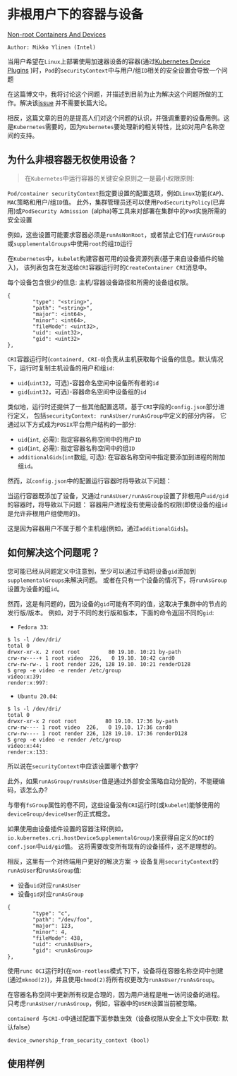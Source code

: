 # 非根用户下的容器与设备

[Non-root Containers And Devices](https://kubernetes.io/blog/2021/11/09/non-root-containers-and-devices/)

`Author: Mikko Ylinen (Intel)`

当用户希望在`Linux`上部署使用加速器设备的容器(通过[Kubernetes Device Plugins](https://kubernetes.io/docs/concepts/extend-kubernetes/compute-storage-net/device-plugins/) )时，`Pod`的`securityContext`中与用户/组`ID`相关的安全设置会导致一个问题

在这篇博文中，我将讨论这个问题，并描述到目前为止为解决这个问题所做的工作。解决该[issue](https://github.com/kubernetes/kubernetes/issues/92211) 并不需要长篇大论。

相反，这篇文章的目的是提高人们对这个问题的认识，并强调重要的设备用例。这是`Kubernetes`需要的，因为`Kubernetes`要处理新的相关特性，比如对用户名称空间的支持。

## 为什么非根容器无权使用设备？

> 在`Kubernetes`中运行容器的关键安全原则之一是最小权限原则:

`Pod/container securityContext`指定要设置的配置选项，例如`Linux`功能(`CAP`)、`MAC`策略和用户/组`ID`值。
此外，集群管理员还可以使用`PodSecurityPolicy`(已弃用)或`PodSecurity Admission `(alpha)等工具来对部署在集群中的`Pod`实施所需的安全设置

例如，这些设置可能要求容器必须是`runAsNonRoot`，或者禁止它们在`runAsGroup`或`supplementalGroups`中使用`root`的组`ID`运行

在`Kubernetes`中，`kubelet`构建容器可用的设备资源列表(基于来自设备插件的输入)，
该列表包含在发送给`CRI`容器运行时的`CreateContainer CRI`消息中。

每个设备包含很少的信息: 主机/容器设备路径和所需的设备组权限。

```
{
        "type": "<string>",
        "path": "<string>",
        "major": <int64>,
        "minor": <int64>,
        "fileMode": <uint32>,
        "uid": <uint32>,
        "gid": <uint32>
},
```

`CRI`容器运行时(`containerd, CRI-O`)负责从主机获取每个设备的信息。默认情况下，运行时复制主机设备的用户和组`id`:

- `uid`(`uint32`，可选)-容器命名空间中设备所有者的`id`
- `gid`(`uint32`，可选)-容器命名空间中设备组的`id`

类似地，运行时还提供了一些其他配置选项。基于`CRI`字段的`config.json`部分进行定义，
包括`securityContext: runAsUser/runAsGroup`中定义的部分内容，
它通过以下方式成为`POSIX`平台用户结构的一部分:

- `uid`(`int`, 必需): 指定容器名称空间中的用户`ID`
- `gid`(`int`, 必需): 指定容器名称空间中的组`ID`
- `additionalGids`(`int`数组, 可选): 在容器名称空间中指定要添加到进程的附加组`id`。

然而，以`config.json`中的配置运行容器时将导致以下问题：

当运行容器既添加了设备，又通过`runAsUser/runAsGroup`设置了非根用户`uid/gid`的容器时，将导致以下问题：
容器用户进程没有使用设备的权限(即使设备的组`id`是允许非根用户组使用的)。

这是因为容器用户不属于那个主机组(例如，通过`additionalGids`)。

## 如何解决这个问题呢？

您可能已经从问题定义中注意到，至少可以通过手动将设备`gid`添加到`supplementalGroups`来解决问题。
或者在只有一个设备的情况下，将`runAsGroup`设置为设备的组`id`。

然而，这是有问题的，因为设备的`gid`可能有不同的值，这取决于集群中的节点的发行版/版本。
例如，对于不同的发行版和版本，下面的命令返回不同的`gid`:

- `Fedora 33`:

```shell
$ ls -l /dev/dri/
total 0
drwxr-xr-x. 2 root root         80 19.10. 10:21 by-path
crw-rw----+ 1 root video  226,   0 19.10. 10:42 card0
crw-rw-rw-. 1 root render 226, 128 19.10. 10:21 renderD128
$ grep -e video -e render /etc/group
video:x:39:
render:x:997:
```

- `Ubuntu 20.04`:

```shell
$ ls -l /dev/dri/
total 0
drwxr-xr-x 2 root root         80 19.10. 17:36 by-path
crw-rw---- 1 root video  226,   0 19.10. 17:36 card0
crw-rw---- 1 root render 226, 128 19.10. 17:36 renderD128
$ grep -e video -e render /etc/group
video:x:44:
render:x:133:
```

所以说在`securityContext`中应该设置哪个数字? 

此外，如果`runAsGroup/runAsUser`值是通过外部安全策略自动分配的，不能硬编码，该怎么办?

与带有`fsGroup`属性的卷不同，这些设备没有`CRI`运行时(或`kubelet`)能够使用的`deviceGroup/deviceUser`的正式概念。

如果使用由设备插件设置的容器注释(例如，`io.kubernetes.cri.hostDeviceSupplementalGroup/`)来获得自定义的`OCI`的`conf.json`中`uid/gid`值。
这将需要改变所有现有的设备插件，这不是理想的。

相反，这里有一个对终端用户更好的解决方案 -> 设备复用`securityContext`的`runAsUser`和`runAsGroup`值:

- 设备`uid`对应`runAsUser`
- 设备`gid`对应`runAsGroup`

```
{
        "type": "c",
        "path": "/dev/foo",
        "major": 123,
        "minor": 4,
        "fileMode": 438,
        "uid": <runAsUser>,
        "gid": <runAsGroup>
},
```

使用`runc OCI`运行时(在`non-rootless`模式下)下，设备将在容器名称空间中创建(通过`mknod(2)`)，并且使用`chmod(2)`将所有权更改为`runAsUser/runAsGroup`。


在容器名称空间中更新所有权是合理的，因为用户进程是唯一访问设备的进程。
只考虑`runAsUser/runAsGroup`，例如，容器中的`USER`设置当前被忽略。

`containerd `与`CRI-O`中通过配置下面参数生效（设备权限从安全上下文中获取: 默认false）
```
device_ownership_from_security_context (bool)
```
 
## 使用样例

```shell

```




